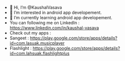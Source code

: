 - 👋 Hi, I’m @KaushalVasava
- 👀 I’m interested in android app developement.
- 🌱 I’m currently learning android app developement.
- You can following me on 
LinkedIn : https://www.linkedin.com/in/kaushal-vasava
- Check out my apps :
- Sangeet : https://play.google.com/store/apps/details?id=com.lasuak.musicplayer
- Flashlight : https://play.google.com/store/apps/details?id=com.lahsuak.flashlightplus
